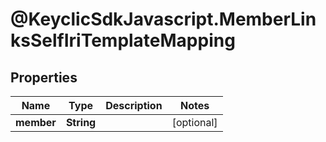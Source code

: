 # @KeyclicSdkJavascript.MemberLinksSelfIriTemplateMapping

## Properties
Name | Type | Description | Notes
------------ | ------------- | ------------- | -------------
**member** | **String** |  | [optional] 


